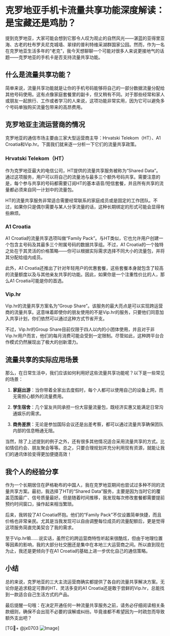 # 克罗地亚手机卡流量共享功能深度解读：是宝藏还是鸡肋？

提到克罗地亚，大家可能会想到它那令人叹为观止的自然风光——湛蓝的亚得里亚海、古老的杜布罗夫尼克城墙、翠绿的普利特维采湖群国家公园。然而，作为一名在克罗地亚生活多年的“老克”，我今天想聊聊一个可能对很多人来说更接地气的话题——克罗地亚的手机卡是否支持流量共享功能。

## 什么是流量共享功能？

简单来说，流量共享功能就是让你的手机号码能够将自己的一部分数据流量分配给其他号码使用。这有点像家庭套餐里的副卡，但又稍有不同。对于那些经常和家人或朋友一起旅行、工作或者学习的人来说，这项功能非常实用，因为它可以避免多个号码单独购买流量包带来的高昂费用。

## 克罗地亚主流运营商的情况

克罗地亚的通信市场主要由三家大型运营商主导：Hrvatski Telekom（HT）、A1 Croatia和Vip.hr。下面我们就来逐一分析一下它们的流量共享政策。

### Hrvatski Telekom（HT）

作为克罗地亚最大的电信公司，HT提供的流量共享服务被称为“Shared Data”。通过这项服务，用户可以将自己的流量池与最多三个额外号码共享。需要注意的是，每个参与共享的号码都需要订阅HT的基本语音/短信套餐，并且所有共享的流量都必须来自同一计划中的流量包。

HT的流量共享服务非常适合需要经常联系的家庭成员或是固定的工作团队。不过，如果你只是偶尔需要与某人分享流量的话，这种长期绑定的形式可能会显得有些麻烦。

### A1 Croatia

A1 Croatia的流量共享选项叫做“Family Pack”。与HT类似，它也允许用户创建一个包含主号码及其最多三个附属号码的数据共享组。不过，A1 Croatia的一个独特之处在于其灵活的价格策略——你可以根据实际需求选择不同大小的流量包，并将其分配给组内成员。

此外，A1 Croatia还推出了针对年轻用户的优惠套餐，这些套餐本身就包含了较高的流量额度以及与其他亲友共享的功能。因此，如果你是一个注重性价比的人，那么A1 Croatia可能是你的首选。

### Vip.hr

Vip.hr的流量共享方案名为“Group Share”。该服务的最大亮点是可以实现跨运营商的流量共享。这意味着即使你的朋友使用的不是Vip.hr的服务，只要他们同意加入共享计划，你们依然可以通过这种方式节省开支。

不过，Vip.hr的Group Share目前仅限于四人以内的小团体使用，并且对于非Vip.hr用户而言，他们的每月消费可能会受到一定限制。尽管如此，这种跨平台合作模式仍然展现出了极大的创新潜力。

## 流量共享的实际应用场景

那么，在日常生活中，我们应该如何利用好这些流量共享功能呢？以下是一些常见的场景：

1. **家庭出游**：当你带着全家出去度假时，每个人都可以使用自己的设备上网，而无需担心额外的流量费用。
   
2. **学生宿舍**：几个室友共同承担一份大容量流量包，既经济实惠又能满足日常沟通娱乐的需求。
   
3. **商务差旅**：无论是参加国际会议还是出差考察，都可以通过流量共享确保团队内部的信息畅通无阻。

当然，除了上述提到的例子之外，还有很多其他情况适合采用流量共享的方式。比如情侣约会、朋友聚会等等。总之，只要合理规划并充分利用现有资源，就能让我们的通讯体验变得更加便捷高效！

## 我个人的经验分享

作为一个长期居住在萨格勒布的中国人，我在克罗地亚期间也尝试过多种不同的流量共享方案。最初，我选择了HT的“Shared Data”服务，主要是因为当时它的覆盖范围最广、信号质量最好。但是随着时间推移，我发现每次修改套餐都需要提前预约时间窗口，操作起来相当繁琐。

后来，我转投了A1 Croatia怀抱。他们的“Family Pack”不仅设置简单快捷，而且价格也非常亲民。尤其是当我发现可以自由调整每位成员的流量配额后，更是觉得这项服务简直完美契合了我的需求。

至于Vip.hr嘛……说实话，虽然它的跨运营商特性听起来很酷炫，但由于地理位置等因素的影响，我的大部分社交圈还是集中在本地三大运营商之间。所以直到现在为止，我还是更倾向于在A1 Croatia的基础上进一步优化自己的通信策略。

## 小结

总的来说，克罗地亚的三大主流运营商确实都提供了各自的流量共享解决方案。无论你是追求稳定可靠的HT、灵活多变的A1 Croatia还是敢于尝鲜的Vip.hr，总能找到一款适合自己生活方式的产品。

最后提醒一句哦：在决定开通任何一种流量共享服务之前，请务必仔细阅读相关条款细则，确保不会出现不必要的误解或纠纷。毕竟谁都不希望因为一时疏忽而导致额外支出吧？

[TG💪+ @jx0703 ![Image](https://github.com/user-attachments/assets/dbca1d08-cadb-493c-b0ec-ad6f7a83f270)]
